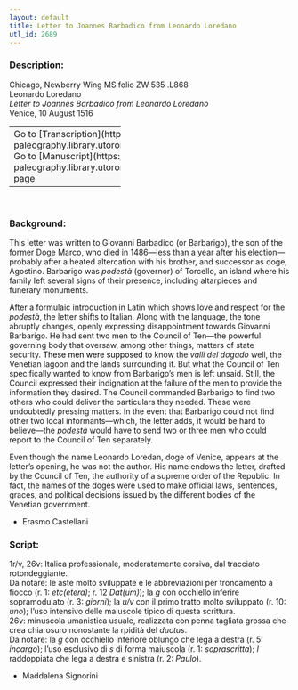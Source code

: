 ```yaml
---
layout: default
title: Letter to Joannes Barbadico from Leonardo Loredano
utl_id: 2689
---
```


### Description:

Chicago, Newberry Wing MS folio ZW 535 .L868<br>
Leonardo Loredano<br>
_Letter to Joannes Barbadico from Leonardo Loredano_<br>
Venice, 10 August 1516

<table border="0.5" cellpadding="1" cellspacing="1" style="width: 200px; background-color:#F8F8F8;"><tbody><tr><td>Go to [Transcription](https://italian-paleography.library.utoronto.ca/content/transcript_IP_026)<br>
Go to [Manuscript](https://italian-paleography.library.utoronto.ca/islandora/object/italianpaleography%3AIP_026) page</td></tr></tbody></table> 

### Background:

This letter was written to Giovanni Barbadico (or Barbarigo), the son of the former Doge Marco, who died in 1486—less than a year after his election—probably after a heated altercation with his brother, and successor as doge, Agostino. Barbarigo was <i>podestà</i> (governor) of Torcello, an island where his family left several signs of their presence, including altarpieces and funerary monuments.

After a formulaic introduction in Latin which shows love and respect for the <i>podestà</i>, the letter shifts to Italian. Along with the language, the tone abruptly changes, openly expressing disappointment towards Giovanni Barbarigo. He had sent two men to the Council of Ten—the powerful governing body that oversaw, among other things, matters of state security. <span style="color:black">These men were supposed to </span>know the <i>valli del dogado </i>well, the Venetian lagoon and the lands surrounding it. But what the Council of Ten specifically wanted to know from Barbarigo’s men is left unsaid. Still, the Council expressed their indignation at the failure of the men to provide the information they desired. The Council commanded Barbarigo to find two others who could deliver the particulars they needed. These were undoubtedly pressing matters. In the event that Barbarigo could not find other two local informants—which, the letter adds, it would be hard to believe—the <i>podestà </i>would have to send two or three men who could report to the Council of Ten separately.

Even though the name Leonardo Loredan, doge of Venice, appears at the letter’s opening, he was not the author. His name endows the letter, drafted by the Council of Ten, the authority of a supreme order of the Republic. In fact, the names of the doges were used to make official laws, sentences, graces, and political decisions issued by the different bodies of the Venetian government.

- Erasmo Castellani

### Script:

1r/v, 26v: Italica professionale, moderatamente corsiva, dal tracciato rotondeggiante.<br>
Da notare: le aste molto sviluppate e le abbreviazioni per troncamento a fiocco (r. 1: _etc(etera)_; r. 12 _Dat(um)_); la _g_ con occhiello inferire sopramodulato (r. 3: _giorni_); la _u/v_ con il primo tratto molto sviluppato (r. 10: _uno_); l’uso intensivo delle maiuscole tipico di questa scrittura.<br>
26v: minuscola umanistica usuale, realizzata con penna tagliata grossa che crea chiarosuro nonostante la rpidità del _ductus_.<br>
Da notare: la _g_ con occhiello inferiore oblungo che lega a destra (r. 5: _incargo_); l’uso esclusivo di _s_ di forma maiuscola (r. 1: _soprascritta_); _l_ raddoppiata che lega a destra e sinistra (r. 2: _Paulo_).<br>
- Maddalena Signorini

